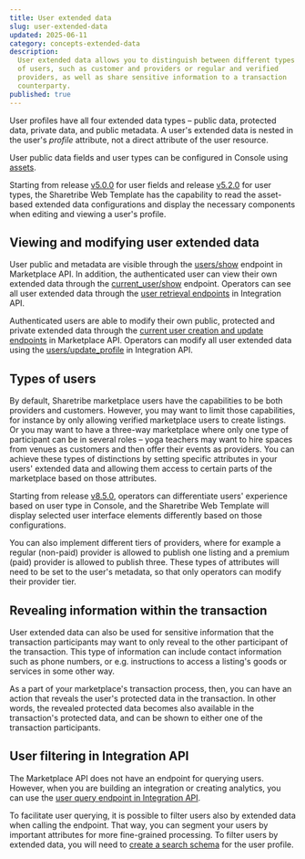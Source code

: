 ```yaml
---
title: User extended data
slug: user-extended-data
updated: 2025-06-11
category: concepts-extended-data
description:
  User extended data allows you to distinguish between different types
  of users, such as customer and providers or regular and verified
  providers, as well as share sensitive information to a transaction
  counterparty.
published: true
---
```


User profiles have all four extended data types – public data, protected
data, private data, and public metadata. A user's extended data is
nested in the user's _profile_ attribute, not a direct attribute of the
user resource.

<Callout>

User public data fields and user types can be configured in Console
using [assets](/references/assets/).

Starting from release
[v5.0.0](https://github.com/sharetribe/web-template/releases/tag/v5.0.0)
for user fields and release
[v5.2.0](https://github.com/sharetribe/web-template/releases/tag/v5.2.0)
for user types, the Sharetribe Web Template has the capability to read
the asset-based extended data configurations and display the necessary
components when editing and viewing a user's profile.

</Callout>

## Viewing and modifying user extended data

User public and metadata are visible through the
[users/show](https://www.sharetribe.com/api-reference/marketplace.html#show-user)
endpoint in Marketplace API. In addition, the authenticated user can
view their own extended data through the
[current_user/show](https://www.sharetribe.com/api-reference/marketplace.html#show-current-user)
endpoint. Operators can see all user extended data through the
[user retrieval endpoints](https://www.sharetribe.com/api-reference/integration.html#users)
in Integration API.

Authenticated users are able to modify their own public, protected and
private extended data through the
[current user creation and update endpoints](https://www.sharetribe.com/api-reference/marketplace.html#current-user)
in Marketplace API. Operators can modify all user extended data using
the
[users/update_profile](https://www.sharetribe.com/api-reference/integration.html#update-user-profile)
in Integration API.

## Types of users

By default, Sharetribe marketplace users have the capabilities to be
both providers and customers. However, you may want to limit those
capabilities, for instance by only allowing verified marketplace users
to create listings. Or you may want to have a three-way marketplace
where only one type of participant can be in several roles – yoga
teachers may want to hire spaces from venues as customers and then offer
their events as providers. You can achieve these types of distinctions
by setting specific attributes in your users' extended data and allowing
them access to certain parts of the marketplace based on those
attributes.

<Callout>

Starting from release
[v8.5.0](https://github.com/sharetribe/web-template/releases/tag/v8.5.0),
operators can differentiate users' experience based on user type in
Console, and the Sharetribe Web Template will display selected user
interface elements differently based on those configurations.

</Callout>

You can also implement different tiers of providers, where for example a
regular (non-paid) provider is allowed to publish one listing and a
premium (paid) provider is allowed to publish three. These types of
attributes will need to be set to the user's metadata, so that only
operators can modify their provider tier.

## Revealing information within the transaction

User extended data can also be used for sensitive information that the
transaction participants may want to only reveal to the other
participant of the transaction. This type of information can include
contact information such as phone numbers, or e.g. instructions to
access a listing's goods or services in some other way.

As a part of your marketplace's transaction process, then, you can have
an action that reveals the user's protected data in the transaction. In
other words, the revealed protected data becomes also available in the
transaction's protected data, and can be shown to either one of the
transaction participants.

## User filtering in Integration API

The Marketplace API does not have an endpoint for querying users.
However, when you are building an integration or creating analytics, you
can use the
[user query endpoint in Integration API](https://www.sharetribe.com/api-reference/integration.html#query-users).

To facilitate user querying, it is possible to filter users also by
extended data when calling the endpoint. That way, you can segment your
users by important attributes for more fine-grained processing. To
filter users by extended data, you will need to
[create a search schema](/how-to/manage-search-schemas-with-sharetribe-cli/)
for the user profile.
